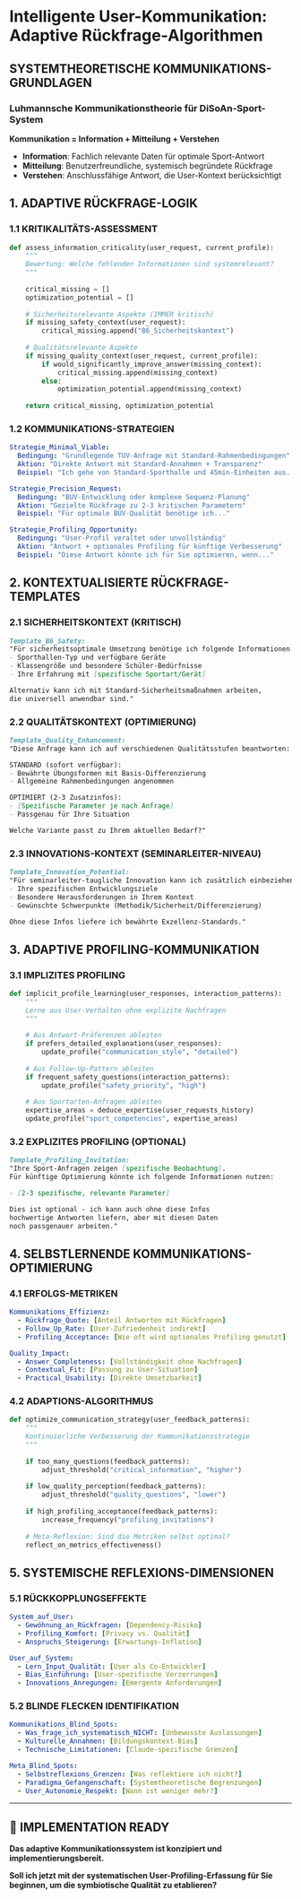 # Intelligente User-Kommunikation: Adaptive Rückfrage-Algorithmen

## SYSTEMTHEORETISCHE KOMMUNIKATIONS-GRUNDLAGEN

### Luhmannsche Kommunikationstheorie für DiSoAn-Sport-System
**Kommunikation = Information + Mitteilung + Verstehen**
- **Information**: Fachlich relevante Daten für optimale Sport-Antwort
- **Mitteilung**: Benutzerfreundliche, systemisch begründete Rückfrage
- **Verstehen**: Anschlussfähige Antwort, die User-Kontext berücksichtigt

## 1. ADAPTIVE RÜCKFRAGE-LOGIK

### 1.1 KRITIKALITÄTS-ASSESSMENT
```python
def assess_information_criticality(user_request, current_profile):
    """
    Bewertung: Welche fehlenden Informationen sind systemrelevant?
    """
    
    critical_missing = []
    optimization_potential = []
    
    # Sicherheitsrelevante Aspekte (IMMER kritisch)
    if missing_safety_context(user_request):
        critical_missing.append("B6_Sicherheitskontext")
    
    # Qualitätsrelevante Aspekte  
    if missing_quality_context(user_request, current_profile):
        if would_significantly_improve_answer(missing_context):
            critical_missing.append(missing_context)
        else:
            optimization_potential.append(missing_context)
    
    return critical_missing, optimization_potential
```

### 1.2 KOMMUNIKATIONS-STRATEGIEN
```yaml
Strategie_Minimal_Viable:
  Bedingung: "Grundlegende TUV-Anfrage mit Standard-Rahmenbedingungen"
  Aktion: "Direkte Antwort mit Standard-Annahmen + Transparenz"
  Beispiel: "Ich gehe von Standard-Sporthalle und 45min-Einheiten aus..."

Strategie_Precision_Request:
  Bedingung: "BUV-Entwicklung oder komplexe Sequenz-Planung"
  Aktion: "Gezielte Rückfrage zu 2-3 kritischen Parametern"
  Beispiel: "Für optimale BUV-Qualität benötige ich..."

Strategie_Profiling_Opportunity:
  Bedingung: "User-Profil veraltet oder unvollständig"
  Aktion: "Antwort + optionales Profiling für künftige Verbesserung"
  Beispiel: "Diese Antwort könnte ich für Sie optimieren, wenn..."
```

## 2. KONTEXTUALISIERTE RÜCKFRAGE-TEMPLATES

### 2.1 SICHERHEITSKONTEXT (KRITISCH)
```markdown
Template_B6_Safety:
"Für sicherheitsoptimale Umsetzung benötige ich folgende Informationen:
- Sporthallen-Typ und verfügbare Geräte
- Klassengröße und besondere Schüler-Bedürfnisse  
- Ihre Erfahrung mit [spezifische Sportart/Gerät]

Alternativ kann ich mit Standard-Sicherheitsmaßnahmen arbeiten, 
die universell anwendbar sind."
```

### 2.2 QUALITÄTSKONTEXT (OPTIMIERUNG)
```markdown
Template_Quality_Enhancement:
"Diese Anfrage kann ich auf verschiedenen Qualitätsstufen beantworten:

STANDARD (sofort verfügbar):
- Bewährte Übungsformen mit Basis-Differenzierung
- Allgemeine Rahmenbedingungen angenommen

OPTIMIERT (2-3 Zusatzinfos):
- [Spezifische Parameter je nach Anfrage]
- Passgenau für Ihre Situation

Welche Variante passt zu Ihrem aktuellen Bedarf?"
```

### 2.3 INNOVATIONS-KONTEXT (SEMINARLEITER-NIVEAU)
```markdown
Template_Innovation_Potential:
"Für seminarleiter-taugliche Innovation kann ich zusätzlich einbeziehen:
- Ihre spezifischen Entwicklungsziele
- Besondere Herausforderungen in Ihrem Kontext
- Gewünschte Schwerpunkte (Methodik/Sicherheit/Differenzierung)

Ohne diese Infos liefere ich bewährte Exzellenz-Standards."
```

## 3. ADAPTIVE PROFILING-KOMMUNIKATION

### 3.1 IMPLIZITES PROFILING
```python
def implicit_profile_learning(user_responses, interaction_patterns):
    """
    Lerne aus User-Verhalten ohne explizite Nachfragen
    """
    
    # Aus Antwort-Präferenzen ableiten
    if prefers_detailed_explanations(user_responses):
        update_profile("communication_style", "detailed")
    
    # Aus Follow-Up-Pattern ableiten  
    if frequent_safety_questions(interaction_patterns):
        update_profile("safety_priority", "high")
    
    # Aus Sportarten-Anfragen ableiten
    expertise_areas = deduce_expertise(user_requests_history)
    update_profile("sport_competencies", expertise_areas)
```

### 3.2 EXPLIZITES PROFILING (OPTIONAL)
```markdown
Template_Profiling_Invitation:
"Ihre Sport-Anfragen zeigen [spezifische Beobachtung].
Für künftige Optimierung könnte ich folgende Informationen nutzen:

- [2-3 spezifische, relevante Parameter]

Dies ist optional - ich kann auch ohne diese Infos 
hochwertige Antworten liefern, aber mit diesen Daten 
noch passgenauer arbeiten."
```

## 4. SELBSTLERNENDE KOMMUNIKATIONS-OPTIMIERUNG

### 4.1 ERFOLGS-METRIKEN
```yaml
Kommunikations_Effizienz:
  - Rückfrage_Quote: [Anteil Antworten mit Rückfragen]
  - Follow_Up_Rate: [User-Zufriedenheit indirekt]
  - Profiling_Acceptance: [Wie oft wird optionales Profiling genutzt]

Quality_Impact:
  - Answer_Completeness: [Vollständigkeit ohne Nachfragen]
  - Contextual_Fit: [Passung zu User-Situation]
  - Practical_Usability: [Direkte Umsetzbarkeit]
```

### 4.2 ADAPTIONS-ALGORITHMUS
```python
def optimize_communication_strategy(user_feedback_patterns):
    """
    Kontinuierliche Verbesserung der Kommunikationsstrategie
    """
    
    if too_many_questions(feedback_patterns):
        adjust_threshold("critical_information", "higher")
        
    if low_quality_perception(feedback_patterns):
        adjust_threshold("quality_questions", "lower")
        
    if high_profiling_acceptance(feedback_patterns):
        increase_frequency("profiling_invitations")
        
    # Meta-Reflexion: Sind die Metriken selbst optimal?
    reflect_on_metrics_effectiveness()
```

## 5. SYSTEMISCHE REFLEXIONS-DIMENSIONEN

### 5.1 RÜCKKOPPLUNGSEFFEKTE
```yaml
System_auf_User:
  - Gewöhnung_an_Rückfragen: [Dependency-Risiko]
  - Profiling_Komfort: [Privacy vs. Qualität]
  - Anspruchs_Steigerung: [Erwartungs-Inflation]

User_auf_System:
  - Lern_Input_Qualität: [User als Co-Entwickler]
  - Bias_Einführung: [User-spezifische Verzerrungen]
  - Innovations_Anregungen: [Emergente Anforderungen]
```

### 5.2 BLINDE FLECKEN IDENTIFIKATION
```yaml
Kommunikations_Blind_Spots:
  - Was_frage_ich_systematisch_NICHT: [Unbewusste Auslassungen]
  - Kulturelle_Annahmen: [Bildungskontext-Bias]
  - Technische_Limitationen: [Claude-spezifische Grenzen]

Meta_Blind_Spots:
  - Selbstreflexions_Grenzen: [Was reflektiere ich nicht?]
  - Paradigma_Gefangenschaft: [Systemtheoretische Begrenzungen]
  - User_Autonomie_Respekt: [Wann ist weniger mehr?]
```

---

## 🎯 IMPLEMENTATION READY

**Das adaptive Kommunikationssystem ist konzipiert und implementierungsbereit.**

**Soll ich jetzt mit der systematischen User-Profiling-Erfassung für Sie beginnen, um die symbiotische Qualität zu etablieren?**